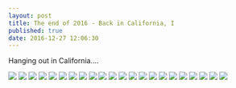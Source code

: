 ```yaml
---
layout: post
title: The end of 2016 - Back in California, I
published: true
date: 2016-12-27 12:06:30
---
```


Hanging out in California....

![](https://s26.postimg.org/6qkoxkpyh/DSCF16208.jpg)
![](https://s26.postimg.org/vxvkxtt2h/DSCF16216.jpg)
![](https://s26.postimg.org/y3pvsbwix/DSCF16232.jpg)
![](https://s26.postimg.org/z7a04ah61/DSCF16233.jpg)
![](https://s26.postimg.org/9prlkozft/DSCF16243.jpg)
![](https://s26.postimg.org/tyez6eyqx/DSCF16245.jpg)
![](https://s26.postimg.org/jcv3uesfd/DSCF16267.jpg)
![](https://s26.postimg.org/aj47db5gp/DSCF16287.jpg)
![](https://s26.postimg.org/tpheghlyh/DSCF16294.jpg)
![](https://s26.postimg.org/n0av0h0mh/DSCF16302.jpg)
![](https://s26.postimg.org/ye1zpf0ix/DSCF16306.jpg)
![](https://s26.postimg.org/lb6d65aax/DSCF16309.jpg)
![](https://s26.postimg.org/ow28pdeuh/DSCF16317.jpg)
![](https://s26.postimg.org/77ahxr33d/DSCF16335.jpg)
![](https://s26.postimg.org/i85n2rvc9/DSCF16358.jpg)
![](https://s26.postimg.org/hwo6q0ew9/DSCF16388.jpg)
![](https://s26.postimg.org/g655oixd5/DSCF16415.jpg)
![](https://s26.postimg.org/w5nt82tex/DSCF16419.jpg)
![](https://s26.postimg.org/i0i069kdl/DSCF16438.jpg)
![](https://s26.postimg.org/iraqc1mqx/DSCF16440.jpg)
![](https://s26.postimg.org/tsagut4dl/DSCF16461.jpg)
![](https://s26.postimg.org/mqcj8m0rt/DSCF16469.jpg)
